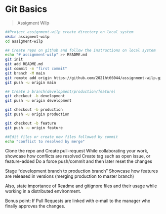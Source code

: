 # Git Basics
> Assigment Wilp


```bash
##Project assignment-wilp create directory on local system
mkdir assigment-wilp
cd assigment-wilp
```

```bash
## Create repo on github and follow the instructions on local system
echo "# assignment-wilp" >> README.md
git init
git add README.md
git commit -m "first commit"
git branch -M main
git remote add origin https://github.com/2021ht66044/assignment-wilp.git
git push -u origin main
```
```bash
## Create a branch(development/production/feature)
git checkout -b development
git push -u origin development

git checkout -b production
git push -u origin production

git checkout -b feature
git push -u origin feature
```

```bash
##Edit files or create new files followed by commit
echo "conflict to resolved by merge"

```

Clone the repo and Create pull-request
While collaborating your work, showcase how conflicts are resolved
Create tag such as open issue, or feature-added
Do a force push/commit and then later reset the changes

Stage “development branch to production branch”
Showcase how features are released in versions (merging production to master branch)

Also, state importance of Readme and gitignore files and their usage while working in a distributed environment.

Bonus point: If Pull Requests are linked with e-mail to the manager who finally approves the changes.